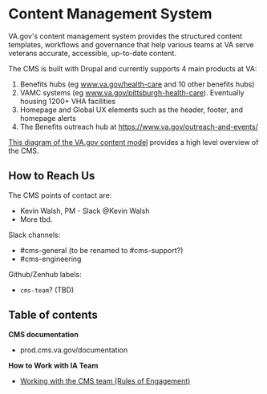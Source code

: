 # Content Management System

VA.gov's content management system provides the structured content templates, workflows and governance that help various teams at VA serve veterans accurate, accessible, up-to-date content.

The CMS is built with Drupal and currently supports 4 main products at VA: 
1. Benefits hubs (eg www.va.gov/health-care and 10 other benefits hubs)
1. VAMC systems (eg www.va.gov/pittsburgh-health-care). Eventually housing 1200+ VHA facilities
1. Homepage and Global UX elements such as the header, footer, and homepage alerts
1. The Benefits outreach hub at https://www.va.gov/outreach-and-events/

[This diagram of the VA.gov content model](https://github.com/department-of-veterans-affairs/va.gov-team/blob/master/platform/cms/VAgov-high-level-content-model.png) provides a high level overview of the CMS.

## How to Reach Us

The CMS points of contact are:  
- Kevin Walsh, PM - Slack @Kevin Walsh
- More tbd.

Slack channels: 
- #cms-general (to be renamed to #cms-support?)
- #cms-engineering 

Github/Zenhub labels: 
- `cms-team`? (TBD)

## Table of contents

**CMS documentation**
- prod.cms.va.gov/documentation

**How to Work with IA Team**
- [Working with the CMS team (Rules of Engagement)](working-with-cms-team.md)
